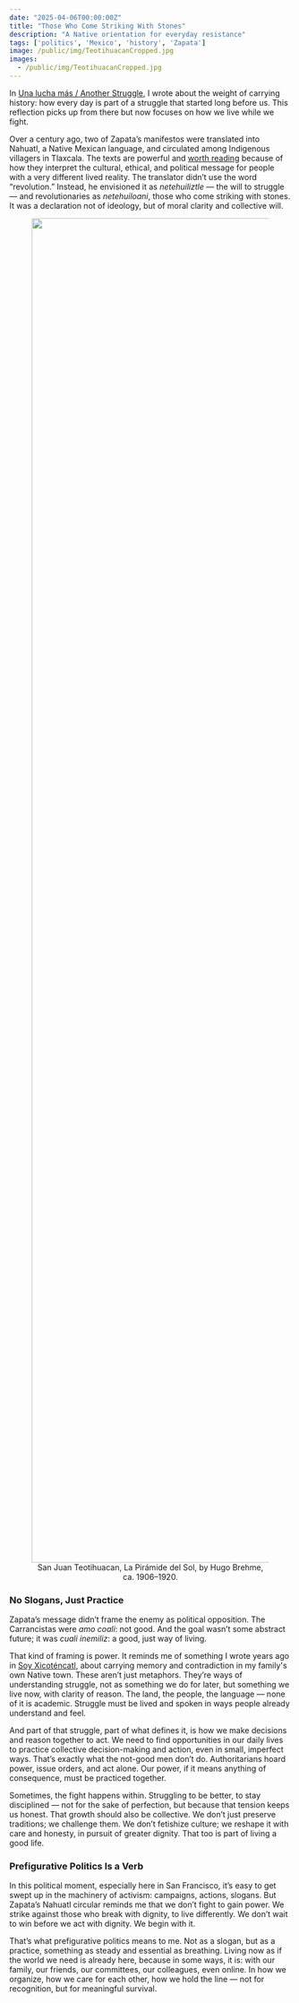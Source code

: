 ```yaml
---
date: "2025-04-06T00:00:00Z"
title: "Those Who Come Striking With Stones"
description: "A Native orientation for everyday resistance"
tags: ['politics', 'Mexico', 'history', 'Zapata']
image: /public/img/TeotihuacanCropped.jpg
images:
  - /public/img/TeotihuacanCropped.jpg
---
```


In [Una lucha más / Another Struggle](https://sanfranciscan.org/2025/02/20/una-lucha-mas/), I wrote about the weight of carrying history: how every day is part of a struggle that started long before us. This reflection picks up from there but now focuses on how we live while we fight.

Over a century ago, two of Zapata’s manifestos were translated into Nahuatl, a Native Mexican language, and circulated among Indigenous villagers in Tlaxcala. The texts are powerful and [worth reading](/public/pdf/Manifiestos_náhuatl_Zapata_1996.pdf) because of how they interpret the cultural, ethical, and political message for people with a very different lived reality. The translator didn’t use the word “revolution.” Instead, he envisioned it as *netehuiliztle* — the will to struggle — and revolutionaries as *netehuiloani*, those who come striking with stones. It was a declaration not of ideology, but of moral clarity and collective will.<!--more-->

<figure style="text-align: center;">
<img src="/public/img/Teotihuacan.jpg" alt="San Juan Teotihuacan, La Pirámide del Sol, by Hugo Brehme, ca. 1906–1920." style="height:60vh; width:auto; display: block; margin: 0 auto;">
<figcaption>San Juan Teotihuacan, La Pirámide del Sol, by Hugo Brehme, ca. 1906–1920.</figcaption>
</figure>

### No Slogans, Just Practice

Zapata’s message didn’t frame the enemy as political opposition. The Carrancistas were *amo coali*: not good. And the goal wasn’t some abstract future; it was *cuali inemiliz*: a good, just way of living.

That kind of framing is power. It reminds me of something I wrote years ago in [Soy Xicoténcatl](https://sanfranciscan.org/2018/01/21/soy-xicotencatl/), about carrying memory and contradiction in my family's own Native town. These aren’t just metaphors. They’re ways of understanding struggle, not as something we do for later, but something we live now, with clarity of reason. The land, the people, the language — none of it is academic. Struggle must be lived and spoken in ways people already understand and feel.

And part of that struggle, part of what defines it, is how we make decisions and reason together to act. We need to find opportunities in our daily lives to practice collective decision-making and action, even in small, imperfect ways. That’s exactly what the not-good men don’t do. Authoritarians hoard power, issue orders, and act alone. Our power, if it means anything of consequence, must be practiced together.

Sometimes, the fight happens within. Struggling to be better, to stay disciplined — not for the sake of perfection, but because that tension keeps us honest. That growth should also be collective. We don’t just preserve traditions; we challenge them. We don’t fetishize culture; we reshape it with care and honesty, in pursuit of greater dignity. That too is part of living a good life.

### Prefigurative Politics Is a Verb

In this political moment, especially here in San Francisco, it’s easy to get swept up in the machinery of activism: campaigns, actions, slogans. But Zapata’s Nahuatl circular reminds me that we don’t fight to gain power. We strike against those who break with dignity, to live differently. We don’t wait to win before we act with dignity. We begin with it.

That’s what prefigurative politics means to me. Not as a slogan, but as a practice, something as steady and essential as breathing. Living now as if the world we need is already here, because in some ways, it is: with our family, our friends, our committees, our colleagues, even online. In how we organize, how we care for each other, how we hold the line — not for recognition, but for meaningful survival.